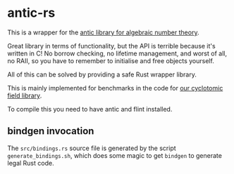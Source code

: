 # antic-rs

This is a wrapper for the
[antic library for algebraic number theory](https://github.com/wbhart/antic).

Great library in terms of functionality, but the API is terrible
because it's written in C! No borrow checking, no lifetime management,
and worst of all, no RAII, so you have to remember to initialise and
free objects yourself.

All of this can be solved by providing a safe Rust wrapper library.

This is mainly implemented for benchmarks in the code for
[our cyclotomic field library](https://github.com/CyclotomicFields/cyclotomic).

To compile this you need to have antic and flint installed.

## bindgen invocation

The `src/bindings.rs` source file is generated by the script
`generate_bindings.sh`, which does some magic to get `bindgen` to
generate legal Rust code.
